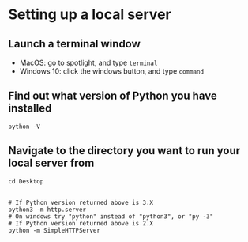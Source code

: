 # Setting up a local server

## Launch a terminal window
  - MacOS: go to spotlight, and type `terminal`
  - Windows 10: click the windows button, and type `command`
## Find out what version of Python you have installed
  ```
  python -V
  ```
## Navigate to the directory you want to run your local server from
```
cd Desktop
```
## 
```
# If Python version returned above is 3.X
python3 -m http.server
# On windows try "python" instead of "python3", or "py -3"
# If Python version returned above is 2.X
python -m SimpleHTTPServer
```
